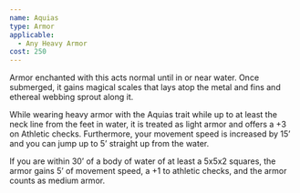 ```yaml
---
name: Aquias
type: Armor
applicable:
  - Any Heavy Armor
cost: 250
---
```

Armor enchanted with this acts normal until in or near water. Once submerged, it gains magical scales that lays atop the metal and fins and ethereal webbing sprout along it.

While wearing heavy armor with the Aquias trait while up to at least the neck line from the feet in water, it is treated as light armor and offers a +3 on Athletic checks. Furthermore, your movement speed is increased by 15’ and you can jump up to 5’ straight up from the water.

If you are within 30’ of a body of water of at least a 5x5x2 squares, the armor gains 5’ of movement speed, a +1 to athletic checks, and the armor counts as medium armor.